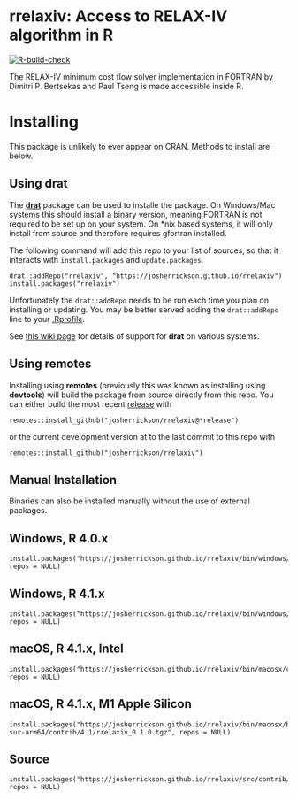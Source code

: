 # rrelaxiv: Access to RELAX-IV algorithm in R

[![R-build-check](https://github.com/josherrickson/rrelaxiv/workflows/R-build-check/badge.svg)](https://github.com/josherrickson/rrelaxiv/actions)

The RELAX-IV minimum cost flow solver implementation in FORTRAN by Dimitri
P. Bertsekas and Paul Tseng is made accessible inside R.

# Installing

This package is unlikely to ever appear on CRAN. Methods to install are below.

## Using **drat**

The [**drat**](https://eddelbuettel.github.io/drat/) package can be used to
installe the package. On Windows/Mac systems this should install a binary
version, meaning FORTRAN is not required to be set up on your system. On *nix
based systems, it will only install from source and therefore requires gfortran
installed.

The following command will add this repo to your list of sources, so that it
interacts with `install.packages` and `update.packages`.

```
drat::addRepo("rrelaxiv", "https://josherrickson.github.io/rrelaxiv")
install.packages("rrelaxiv")
```

Unfortunately the `drat::addRepo` needs to be run each time you plan on
installing or updating. You may be better served adding the `drat::addRepo` line
to your [.Rprofile](https://www.roelpeters.be/what-is-the-rprofile-file/).

See [this wiki
page](https://github.com/josherrickson/rrelaxiv/wiki/drat-system-status) for
details of support for **drat** on various systems.

## Using **remotes**

Installing using **remotes** (previously this was known as installing using
**devtools**) will build the package from source directly from this repo. You
can either build the most recent
[release](https://github.com/josherrickson/rrelaxiv/releases) with

```
remotes::install_github("josherrickson/rrelaxiv@*release")
```

or the current development version at to the last commit to this repo with

```
remotes::install_github("josherrickson/rrelaxiv")
```

## Manual Installation

Binaries can also be installed manually without the use of external packages.

## Windows, R 4.0.x

```
install.packages("https://josherrickson.github.io/rrelaxiv/bin/windows/contrib/4.0/rrelaxiv_0.1.0.zip", repos = NULL)
```

## Windows, R 4.1.x

```
install.packages("https://josherrickson.github.io/rrelaxiv/bin/windows/contrib/4.1/rrelaxiv_0.1.0.zip", repos = NULL)
```

## macOS, R 4.1.x, Intel

```
install.packages("https://josherrickson.github.io/rrelaxiv/bin/macosx/contrib/4.1/rrelaxiv_0.1.0.tgz", repos = NULL)
```

## macOS, R 4.1.x, M1 Apple Silicon

```
install.packages("https://josherrickson.github.io/rrelaxiv/bin/macosx/big-sur-arm64/contrib/4.1/rrelaxiv_0.1.0.tgz", repos = NULL)
```

## Source

```
install.packages("https://josherrickson.github.io/rrelaxiv/src/contrib/rrelaxiv_0.1.0.tar.gz", repos = NULL)
```
